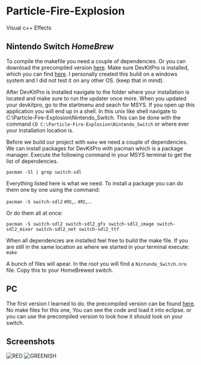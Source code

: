 # Particle-Fire-Explosion
Visual c++ Effects

## Nintendo Switch *HomeBrew*

To compile the makefile you need a couple of dependencies. Or you can download the precompiled version [here](https://github.com/Annihilator708/Particle-Fire-Explosion/tree/master/Nintendo_Switch/prebuild).
Make sure DevKitPro is installed, which you can find [here](https://devkitpro.org/wiki/Getting_Started).
I personally created this build on a windows system and I did not test it on any other OS. (keep that in mind).

After DevKitPro is installed navigate to the folder where your installation is located and make sure to run the updater once more.
When you updated your devkitpro, go to the startmenu and seach for MSYS. If you open up this application you will end up in a shell.
In this unix like shell navigate to C:\Particle-Fire-Explosion\Nintendo_Switch.
This can be done with the command `CD C:\Particle-Fire-Explosion\Nintendo_Switch` or where ever your installation location is.

Before we build our project with `make` we need a couple of dependencies. We can install packages for DevKitPro with pacman which is a package manager.
Execute the following command in your MSYS terminal to get the list of dependencies.

`pacman -Sl | grep switch-sdl`

Everything listed here is what we need.
To install a package you can do them one by one using the command:

`pacman -S switch-sdl2` etc,.. etc,...

Or do them all at once:

`pacman -S switch-sdl2 switch-sdl2_gfx switch-sdl2_image switch-sdl2_mixer switch-sdl2_net switch-sdl2_ttf`

When all dependencies are installed feel free to build the make file.
If you are still in the same location as where we started in your terminal execute:
`make`

A bunch of files will apear. In the *root* you will find a `Nintendo_Switch.nro` file. Copy this to your HomeBrewed switch.

## PC

The first version I learned to do. the precompiled version can be found [here](https://github.com/Annihilator708/Particle-Fire-Explosion/tree/master/PC/prebuild).
No make files for this one, You can see the code and load it into eclipse. or you can use the precompiled version to look how it should look on your switch.

## Screenshots
[RED]: https://github.com/Annihilator708/Particle-Fire-Explosion/blob/master/images/RED.png?raw=true "RED"
[GREENISH]: https://github.com/Annihilator708/Particle-Fire-Explosion/blob/master/images/GREENISH.png?raw=true "GREENISH"

![RED][RED]
![GREENISH][GREENISH]